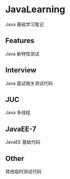 # JavaLearning
Java 基础学习笔记

## Features
Java 新特性测试

## Interview
Java 面试相关测试代码

## JUC
Java 多线程

## JavaEE-7
JavaEE 基础代码

## Other
其他临时测试代码


